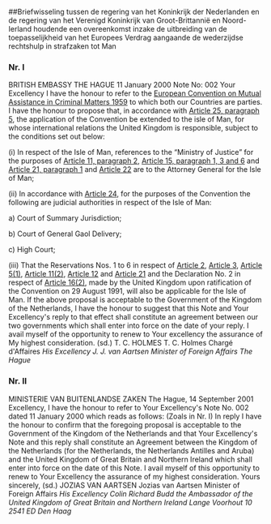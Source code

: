 <meta http-equiv='Content-Type' content='text/html; charset=utf-8' />

##Briefwisseling tussen de regering van het Koninkrijk der Nederlanden en de regering van het Verenigd Koninkrijk van Groot-Brittannië en Noord-Ierland houdende een overeenkomst inzake de uitbreiding van de toepasselijkheid van het Europees Verdrag aangaande de wederzijdse rechtshulp in strafzaken tot Man

### Nr.  I  

BRITISH EMBASSY THE HAGUE 11 January 2000 Note No: 002 Your Excellency I have the honour to refer to the [European Convention on Mutual Assistance in Criminal Matters 1959](../../../../../../../../../../../../../../verdrag/european/convention/on/mutual/assistance/in/criminal/matters/BWBV0001009/README.md) to which both our Countries are parties. I have the honour to propose that, in accordance with [Article 25, paragraph 5](../../../../../../../../../../../../../../verdrag/european/convention/on/mutual/assistance/in/criminal/matters/BWBV0001009/README.md), the application of the Convention be extended to the isle of Man, for whose international relations the United Kingdom is responsible, subject to the conditions set out below: 

(i) In respect of the Isle of Man, references to the “Ministry of Justice” for the purposes of [Article 11, paragraph 2](../../../../../../../../../../../../../../verdrag/european/convention/on/mutual/assistance/in/criminal/matters/BWBV0001009/README.md), [Article 15, paragraph 1, 3 and 6](../../../../../../../../../../../../../../verdrag/european/convention/on/mutual/assistance/in/criminal/matters/BWBV0001009/README.md) and [Article 21, paragraph 1](../../../../../../../../../../../../../../verdrag/european/convention/on/mutual/assistance/in/criminal/matters/BWBV0001009/README.md) and [Article 22](../../../../../../../../../../../../../../verdrag/european/convention/on/mutual/assistance/in/criminal/matters/BWBV0001009/README.md) are to the Attorney General for the Isle of Man;  

(ii) In accordance with [Article 24](../../../../../../../../../../../../../../verdrag/european/convention/on/mutual/assistance/in/criminal/matters/BWBV0001009/README.md), for the purposes of the Convention the following are judicial authorities in respect of the Isle of Man:   

a) Court of Summary Jurisdiction;  

b) Court of General Gaol Delivery;  

c) High Court;   

(iii) That the Reservations Nos. 1 to 6 in respect of [Article 2](../../../../../../../../../../../../../../verdrag/european/convention/on/mutual/assistance/in/criminal/matters/BWBV0001009/README.md), [Article 3](../../../../../../../../../../../../../../verdrag/european/convention/on/mutual/assistance/in/criminal/matters/BWBV0001009/README.md), [Article 5(1)](../../../../../../../../../../../../../../verdrag/european/convention/on/mutual/assistance/in/criminal/matters/BWBV0001009/README.md), [Article 11(2)](../../../../../../../../../../../../../../verdrag/european/convention/on/mutual/assistance/in/criminal/matters/BWBV0001009/README.md), [Article 12](../../../../../../../../../../../../../../verdrag/european/convention/on/mutual/assistance/in/criminal/matters/BWBV0001009/README.md) and [Article 21](../../../../../../../../../../../../../../verdrag/european/convention/on/mutual/assistance/in/criminal/matters/BWBV0001009/README.md) and the Declaration No. 2 in respect of [Article 16(2)](../../../../../../../../../../../../../../verdrag/european/convention/on/mutual/assistance/in/criminal/matters/BWBV0001009/README.md), made by the United Kingdom upon ratification of the Convention on 29 August 1991, will also be applicable for the Isle of Man.   If the above proposal is acceptable to the Government of the Kingdom of the Netherlands, I have the honour to suggest that this Note and Your Excellency's reply to that effect shall constitute an agreement between our two governments which shall enter into force on the date of your reply. I avail myself of the opportunity to renew to Your excellency the assurance of My highest consideration. (sd.) T. C. HOLMES T. C. Holmes Chargé d'Affaires  *His Excellency*   *J. J. van Aartsen*   *Minister of Foreign Affairs*   *The Hague*    

### Nr.  II  

MINISTERIE VAN BUITENLANDSE ZAKEN The Hague, 14 September 2001 Excellency, I have the honour to refer to Your Excellency's Note No. 002 dated 11 January 2000 which reads as follows:  (Zoals in Nr. I)  In reply I have the honour to confirm that the foregoing proposal is acceptable to the Government of the Kingdom of the Netherlands and that Your Excellency's Note and this reply shall constitute an Agreement between the Kingdom of the Netherlands (for the Netherlands, the Netherlands Antilles and Aruba) and the United Kingdom of Great Britain and Northern Ireland which shall enter into force on the date of this Note. I avail myself of this opportunity to renew to Your Excellency the assurance of my highest consideration. Yours sincerely, (sd.) JOZIAS VAN AARTSEN Jozias van Aartsen Minister of Foreign Affairs  *His Excellency Colin Richard Budd*   *the Ambassador of the United Kingdom*   *of Great Britain and Northern Ireland*   *Lange Voorhout 10*   *2541 ED Den Haag*    
